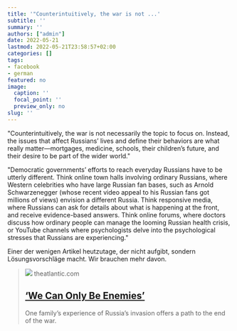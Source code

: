 ```yaml
---
title: '"Counterintuitively, the war is not ...'
subtitle: ''
summary: ''
authors: ["admin"]
date: 2022-05-21
lastmod: 2022-05-21T23:58:57+02:00
categories: []
tags:
- facebook
- german
featured: no
image:
  caption: ''
  focal_point: ''
  preview_only: no
slug: ''
---
```

"Counterintuitively, the war is not necessarily the topic to focus on. Instead, the issues that affect Russians’ lives and define their behaviors are what really matter—mortgages, medicine, schools, their children’s future, and their desire to be part of the wider world."

"Democratic governments’ efforts to reach everyday Russians have to be utterly different. Think online town halls involving ordinary Russians, where Western celebrities who have large Russian fan bases, such as Arnold Schwarzenegger (whose recent video appeal to his Russian fans got millions of views) envision a different Russia. Think responsive media, where Russians can ask for details about what is happening at the front, and receive evidence-based answers. Think online forums, where doctors discuss how ordinary people can manage the looming Russian health crisis, or YouTube channels where psychologists delve into the psychological stresses that Russians are experiencing."

Einer der wenigen Artikel heutzutage, der nicht aufgibt, sondern Lösungsvorschläge macht. Wir brauchen mehr davon.
> [![](https://cdn.theatlantic.com/thumbor/endq0DsPhh74AozdztEo6mpGMTQ=/0x0:2000x1042/1200x625/media/img/mt/2022/04/PutinsPropaganda/original.jpg)](https://www.theatlantic.com/ideas/archive/2022/05/putin-war-propaganda-russian-support/629714/)
> theatlantic.com
> ## [‘We Can Only Be Enemies’](https://www.theatlantic.com/ideas/archive/2022/05/putin-war-propaganda-russian-support/629714/)
>
>One family’s experience of Russia’s invasion offers a path to the end of the war.


